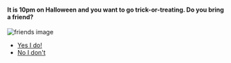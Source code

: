 ####  It is 10pm on Halloween and you want to go trick-or-treating. Do you bring a friend? 

![friends image](../images/friends.jpg)


* [Yes I do!]()  
* [No I don't]()